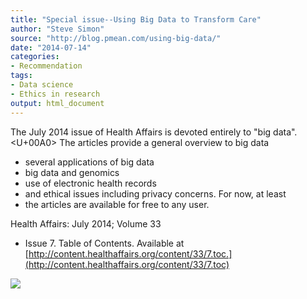 ```yaml
---
title: "Special issue--Using Big Data to Transform Care"
author: "Steve Simon"
source: "http://blog.pmean.com/using-big-data/"
date: "2014-07-14"
categories:
- Recommendation
tags:
- Data science
- Ethics in research
output: html_document
---
```


The July 2014 issue of Health Affairs is devoted entirely to "big
data".<U+00A0> The articles provide a general overview to big data
- several
applications of big data
- big data and genomics
- use of electronic
health records
- and ethical issues including privacy concerns. For now,
at least
- the articles are available for free to any user.

<!---More--->

Health Affairs: July 2014; Volume 33
- Issue 7. Table of Contents.
Available at
[http://content.healthaffairs.org/content/33/7.toc.](http://content.healthaffairs.org/content/33/7.toc)

![](http://www.pmean.com/new-images/14/using-big-data01.png)




